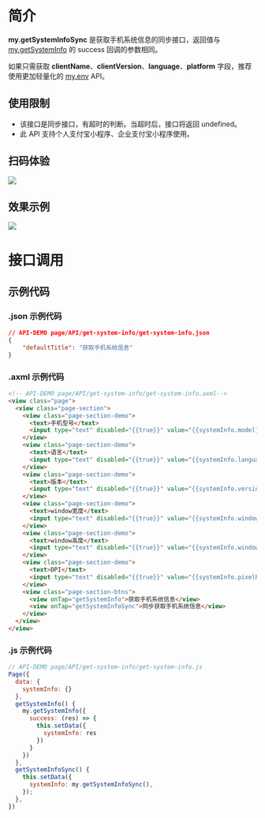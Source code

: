 
# 简介
**my.getSystemInfoSync** 是获取手机系统信息的同步接口，返回值与 [my.getSystemInfo](api/system-info) 的 success 回调的参数相同。

如果只需获取 **clientName**、**clientVersion**、**language**、**platform** 字段，推荐使用更加轻量化的 [my.env](https://opendocs.alipay.com/mini/api/env) API。

## 使用限制

- 该接口是同步接口，有超时的判断。当超时后，接口将返回 undefined。<br />
- 此 API 支持个人支付宝小程序、企业支付宝小程序使用。<br />

## 扫码体验
![](https://gw.alipayobjects.com/zos/skylark-tools/public/files/c41f07c34dc902ff60df5d282d248190.png#align=left&display=inline&height=158&margin=%5Bobject%20Object%5D&originHeight=158&originWidth=128&status=done&style=none&width=128)

## 效果示例
![](https://gw.alipayobjects.com/zos/skylark-tools/public/files/c11e1d00bdb3443f20011e0fd2e252f6.gif#align=left&display=inline&height=525&margin=%5Bobject%20Object%5D&originHeight=525&originWidth=300&status=done&style=none&width=300)

# 接口调用

## 示例代码

### .json  示例代码
```json
// API-DEMO page/API/get-system-info/get-system-info.json
{
    "defaultTitle": "获取手机系统信息"
}
```

### .axml 示例代码
```html
<!-- API-DEMO page/API/get-system-info/get-system-info.axml-->
<view class="page">
  <view class="page-section">
    <view class="page-section-demo">
      <text>手机型号</text>
      <input type="text" disabled="{{true}}" value="{{systemInfo.model}}"></input>
    </view>
    <view class="page-section-demo">
      <text>语言</text>
      <input type="text" disabled="{{true}}" value="{{systemInfo.language}}"></input>
    </view>
    <view class="page-section-demo">
      <text>版本</text>
      <input type="text" disabled="{{true}}" value="{{systemInfo.version}}"></input>
    </view>
    <view class="page-section-demo">
      <text>window宽度</text>
      <input type="text" disabled="{{true}}" value="{{systemInfo.windowWidth}}"></input>
    </view>
    <view class="page-section-demo">
      <text>window高度</text>
      <input type="text" disabled="{{true}}" value="{{systemInfo.windowHeight}}"></input>
    </view>
    <view class="page-section-demo">
      <text>DPI</text>
      <input type="text" disabled="{{true}}" value="{{systemInfo.pixelRatio}}"></input>
    </view>
    <view class="page-section-btns">
      <view onTap="getSystemInfo">获取手机系统信息</view>
      <view onTap="getSystemInfoSync">同步获取手机系统信息</view>
    </view>
  </view>
</view>
```

### .js 示例代码
```javascript
// API-DEMO page/API/get-system-info/get-system-info.js
Page({
  data: {
    systemInfo: {}
  },
  getSystemInfo() {
    my.getSystemInfo({
      success: (res) => {
        this.setData({
          systemInfo: res
        })
      }
    })
  },
  getSystemInfoSync() {
    this.setData({
      systemInfo: my.getSystemInfoSync(),
    });
  },
})
```
